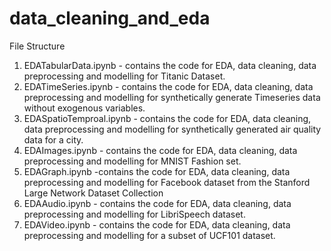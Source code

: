 # data_cleaning_and_eda

File Structure
1. EDATabularData.ipynb - contains the code for EDA, data cleaning, data preprocessing and modelling for Titanic Dataset.
2. EDATimeSeries.ipynb - contains the code for EDA, data cleaning, data preprocessing and modelling for synthetically generate Timeseries data without exogenous variables.
3. EDASpatioTemproal.ipynb - contains the code for EDA, data cleaning, data preprocessing and modelling for synthetically generated air quality data for a city.
4. EDAImages.ipynb - contains the code for EDA, data cleaning, data preprocessing and modelling for MNIST Fashion set.
5. EDAGraph.ipynb -contains the code for EDA, data cleaning, data preprocessing and modelling for Facebook dataset from the Stanford Large Network Dataset Collection
6. EDAAudio.ipynb - contains the code for EDA, data cleaning, data preprocessing and modelling for LibriSpeech dataset.
7. EDAVideo.ipynb - contains the code for EDA, data cleaning, data preprocessing and modelling for a subset of  UCF101 dataset.
